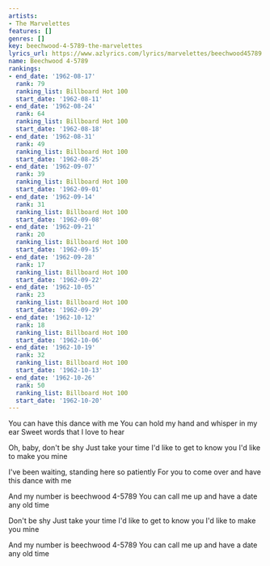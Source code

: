 ```yaml
---
artists:
- The Marvelettes
features: []
genres: []
key: beechwood-4-5789-the-marvelettes
lyrics_url: https://www.azlyrics.com/lyrics/marvelettes/beechwood45789.html
name: Beechwood 4-5789
rankings:
- end_date: '1962-08-17'
  rank: 79
  ranking_list: Billboard Hot 100
  start_date: '1962-08-11'
- end_date: '1962-08-24'
  rank: 64
  ranking_list: Billboard Hot 100
  start_date: '1962-08-18'
- end_date: '1962-08-31'
  rank: 49
  ranking_list: Billboard Hot 100
  start_date: '1962-08-25'
- end_date: '1962-09-07'
  rank: 39
  ranking_list: Billboard Hot 100
  start_date: '1962-09-01'
- end_date: '1962-09-14'
  rank: 31
  ranking_list: Billboard Hot 100
  start_date: '1962-09-08'
- end_date: '1962-09-21'
  rank: 20
  ranking_list: Billboard Hot 100
  start_date: '1962-09-15'
- end_date: '1962-09-28'
  rank: 17
  ranking_list: Billboard Hot 100
  start_date: '1962-09-22'
- end_date: '1962-10-05'
  rank: 23
  ranking_list: Billboard Hot 100
  start_date: '1962-09-29'
- end_date: '1962-10-12'
  rank: 18
  ranking_list: Billboard Hot 100
  start_date: '1962-10-06'
- end_date: '1962-10-19'
  rank: 32
  ranking_list: Billboard Hot 100
  start_date: '1962-10-13'
- end_date: '1962-10-26'
  rank: 50
  ranking_list: Billboard Hot 100
  start_date: '1962-10-20'
---
```


You can have this dance with me
You can hold my hand and whisper in my ear
Sweet words that I love to hear

Oh, baby, don't be shy
Just take your time
I'd like to get to know you
I'd like to make you mine

I've been waiting, standing here so patiently
For you to come over and have this dance with me

And my number is beechwood 4-5789
You can call me up and have a date any old time

Don't be shy
Just take your time
I'd like to get to know you
I'd like to make you mine

And my number is beechwood 4-5789
You can call me up and have a date any old time



